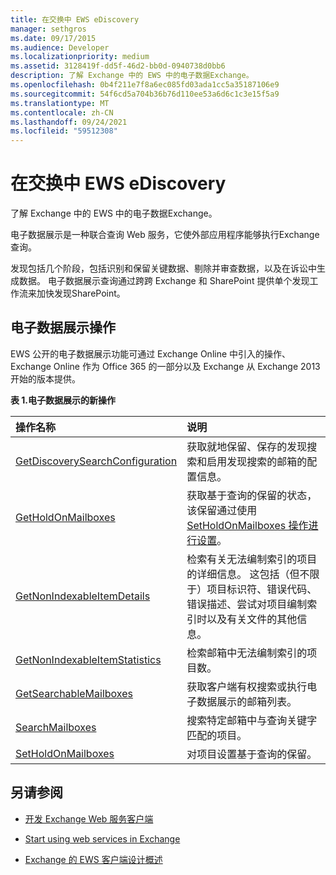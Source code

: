 ```yaml
---
title: 在交换中 EWS eDiscovery
manager: sethgros
ms.date: 09/17/2015
ms.audience: Developer
ms.localizationpriority: medium
ms.assetid: 3128419f-dd5f-46d2-bb0d-0940738d0bb6
description: 了解 Exchange 中的 EWS 中的电子数据Exchange。
ms.openlocfilehash: 0b4f211e7f8a6ec085fd03ada1cc5a35187106e9
ms.sourcegitcommit: 54f6cd5a704b36b76d110ee53a6d6c1c3e15f5a9
ms.translationtype: MT
ms.contentlocale: zh-CN
ms.lasthandoff: 09/24/2021
ms.locfileid: "59512308"
---
```

# <a name="ediscovery-in-ews-in-exchange"></a>在交换中 EWS eDiscovery

了解 Exchange 中的 EWS 中的电子数据Exchange。
  
电子数据展示是一种联合查询 Web 服务，它使外部应用程序能够执行Exchange查询。
  
发现包括几个阶段，包括识别和保留关键数据、剔除并审查数据，以及在诉讼中生成数据。 电子数据展示查询通过跨跨 Exchange 和 SharePoint 提供单个发现工作流来加快发现SharePoint。
  
## <a name="ediscovery-operations"></a>电子数据展示操作

EWS 公开的电子数据展示功能可通过 Exchange Online 中引入的操作、Exchange Online 作为 Office 365 的一部分以及 Exchange 从 Exchange 2013 开始的版本提供。 
  
**表 1.电子数据展示的新操作**

|**操作名称**|**说明**|
|:-----|:-----|
|[GetDiscoverySearchConfiguration](https://msdn.microsoft.com/library/8a54a6dc-110c-4972-a8bc-5ddb43c4b857%28Office.15%29.aspx) <br/> |获取就地保留、保存的发现搜索和启用发现搜索的邮箱的配置信息。  <br/> |
|[GetHoldOnMailboxes](https://msdn.microsoft.com/library/9157f329-80b4-4cd0-a158-378064966ae6%28Office.15%29.aspx) <br/> |获取基于查询的保留的状态，该保留通过使用 [SetHoldOnMailboxes 操作进行设置](https://msdn.microsoft.com/library/9015a0d8-3495-461b-aa79-797d23169585%28Office.15%29.aspx)。  <br/> |
|[GetNonIndexableItemDetails](https://msdn.microsoft.com/library/9279c3ad-f7c8-4bbc-b0a7-2c78416cb39a%28Office.15%29.aspx) <br/> |检索有关无法编制索引的项目的详细信息。 这包括（但不限于）项目标识符、错误代码、错误描述、尝试对项目编制索引时以及有关文件的其他信息。  <br/> |
|[GetNonIndexableItemStatistics](https://msdn.microsoft.com/library/ed077877-9d98-4434-b8b6-a4a905e7f7a6%28Office.15%29.aspx) <br/> |检索邮箱中无法编制索引的项目数。  <br/> |
|[GetSearchableMailboxes](https://msdn.microsoft.com/library/47f8ff57-4835-4d2d-9136-44afb31a4cbe%28Office.15%29.aspx) <br/> |获取客户端有权搜索或执行电子数据展示的邮箱列表。  <br/> |
|[SearchMailboxes](https://msdn.microsoft.com/library/8a67c1d8-d021-4e68-aa62-35f7d9c2edc7%28Office.15%29.aspx) <br/> |搜索特定邮箱中与查询关键字匹配的项目。  <br/> |
|[SetHoldOnMailboxes](https://msdn.microsoft.com/library/9015a0d8-3495-461b-aa79-797d23169585%28Office.15%29.aspx) <br/> |对项目设置基于查询的保留。  <br/> |
   
## <a name="see-also"></a>另请参阅

- [开发 Exchange Web 服务客户端](develop-web-service-clients-for-exchange.md)
    
- [Start using web services in Exchange](start-using-web-services-in-exchange.md)
    
- [Exchange 的 EWS 客户端设计概述](ews-client-design-overview-for-exchange.md)
    

